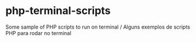 # php-terminal-scripts
Some sample of PHP scripts to run on terminal / Alguns exemplos de scripts PHP para rodar no terminal
